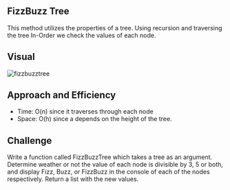 ## FizzBuzz Tree

This method utilizes the properties of a tree.  Using recursion and traversing the tree In-Order we check the values of each node.

## Visual
![fizzbuzztree](https://user-images.githubusercontent.com/25948479/47682452-aa5ca180-db89-11e8-8f7b-edbd84728072.jpg)


## Approach and Efficiency
* Time: O(n) since it traverses through each node <br/>
* Space: O(h) since a depends on the height of the tree.

## Challenge
Write a function called FizzBuzzTree which takes a tree as an argument. Determine weather or not the value of each node is divisible by 3, 5 or both, and display Fizz, Buzz, or FizzBuzz in the console of each of the nodes respectively. Return a list with the new values.